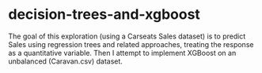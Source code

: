 # decision-trees-and-xgboost
The goal of this exploration (using a Carseats Sales dataset) is to predict Sales using regression trees and related approaches, treating the response as a quantitative variable. Then I attempt to implement XGBoost on an unbalanced (Caravan.csv) dataset.
